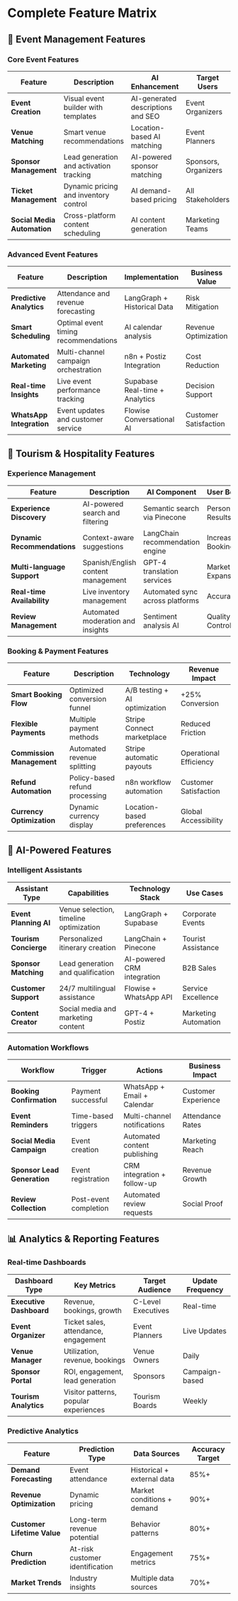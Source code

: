 # Complete Feature Matrix

## 🎪 Event Management Features

### Core Event Features
| Feature | Description | AI Enhancement | Target Users |
|---------|-------------|----------------|--------------|
| **Event Creation** | Visual event builder with templates | AI-generated descriptions and SEO | Event Organizers |
| **Venue Matching** | Smart venue recommendations | Location-based AI matching | Event Planners |
| **Sponsor Management** | Lead generation and activation tracking | AI-powered sponsor matching | Sponsors, Organizers |
| **Ticket Management** | Dynamic pricing and inventory control | AI demand-based pricing | All Stakeholders |
| **Social Media Automation** | Cross-platform content scheduling | AI content generation | Marketing Teams |

### Advanced Event Features
| Feature | Description | Implementation | Business Value |
|---------|-------------|----------------|----------------|
| **Predictive Analytics** | Attendance and revenue forecasting | LangGraph + Historical Data | Risk Mitigation |
| **Smart Scheduling** | Optimal event timing recommendations | AI calendar analysis | Revenue Optimization |
| **Automated Marketing** | Multi-channel campaign orchestration | n8n + Postiz Integration | Cost Reduction |
| **Real-time Insights** | Live event performance tracking | Supabase Real-time + Analytics | Decision Support |
| **WhatsApp Integration** | Event updates and customer service | Flowise Conversational AI | Customer Satisfaction |

## 🏨 Tourism & Hospitality Features

### Experience Management
| Feature | Description | AI Component | User Benefit |
|---------|-------------|--------------|--------------|
| **Experience Discovery** | AI-powered search and filtering | Semantic search via Pinecone | Personalized Results |
| **Dynamic Recommendations** | Context-aware suggestions | LangChain recommendation engine | Increased Bookings |
| **Multi-language Support** | Spanish/English content management | GPT-4 translation services | Market Expansion |
| **Real-time Availability** | Live inventory management | Automated sync across platforms | Accuracy |
| **Review Management** | Automated moderation and insights | Sentiment analysis AI | Quality Control |

### Booking & Payment Features
| Feature | Description | Technology | Revenue Impact |
|---------|-------------|------------|----------------|
| **Smart Booking Flow** | Optimized conversion funnel | A/B testing + AI optimization | +25% Conversion |
| **Flexible Payments** | Multiple payment methods | Stripe Connect marketplace | Reduced Friction |
| **Commission Management** | Automated revenue splitting | Stripe automatic payouts | Operational Efficiency |
| **Refund Automation** | Policy-based refund processing | n8n workflow automation | Customer Satisfaction |
| **Currency Optimization** | Dynamic currency display | Location-based preferences | Global Accessibility |

## 🤖 AI-Powered Features

### Intelligent Assistants
| Assistant Type | Capabilities | Technology Stack | Use Cases |
|----------------|--------------|------------------|-----------|
| **Event Planning AI** | Venue selection, timeline optimization | LangGraph + Supabase | Corporate Events |
| **Tourism Concierge** | Personalized itinerary creation | LangChain + Pinecone | Tourist Assistance |
| **Sponsor Matching** | Lead generation and qualification | AI-powered CRM integration | B2B Sales |
| **Customer Support** | 24/7 multilingual assistance | Flowise + WhatsApp API | Service Excellence |
| **Content Creator** | Social media and marketing content | GPT-4 + Postiz | Marketing Automation |

### Automation Workflows
| Workflow | Trigger | Actions | Business Impact |
|----------|---------|---------|-----------------|
| **Booking Confirmation** | Payment successful | WhatsApp + Email + Calendar | Customer Experience |
| **Event Reminders** | Time-based triggers | Multi-channel notifications | Attendance Rates |
| **Social Media Campaign** | Event creation | Automated content publishing | Marketing Reach |
| **Sponsor Lead Generation** | Event registration | CRM integration + follow-up | Revenue Growth |
| **Review Collection** | Post-event completion | Automated review requests | Social Proof |

## 📊 Analytics & Reporting Features

### Real-time Dashboards
| Dashboard Type | Key Metrics | Target Audience | Update Frequency |
|----------------|-------------|-----------------|------------------|
| **Executive Dashboard** | Revenue, bookings, growth | C-Level Executives | Real-time |
| **Event Organizer** | Ticket sales, attendance, engagement | Event Planners | Live Updates |
| **Venue Manager** | Utilization, revenue, bookings | Venue Owners | Daily |
| **Sponsor Portal** | ROI, engagement, lead generation | Sponsors | Campaign-based |
| **Tourism Analytics** | Visitor patterns, popular experiences | Tourism Boards | Weekly |

### Predictive Analytics
| Feature                     | Prediction Type                 | Data Sources               | Accuracy Target |
| --------------------------- | ------------------------------- | -------------------------- | --------------- |
| **Demand Forecasting**      | Event attendance                | Historical + external data | 85%+            |
| **Revenue Optimization**    | Dynamic pricing                 | Market conditions + demand | 90%+            |
| **Customer Lifetime Value** | Long-term revenue potential     | Behavior patterns          | 80%+            |
| **Churn Prediction**        | At-risk customer identification | Engagement metrics         | 75%+            |
| **Market Trends**           | Industry insights               | Multiple data sources      | 70%+            |